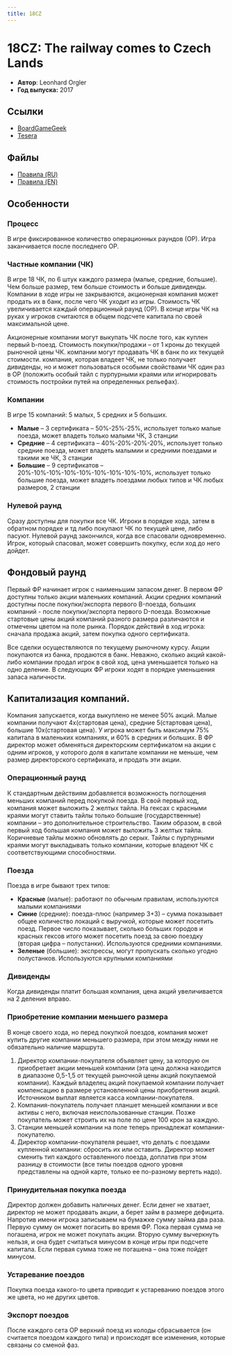 ```yaml
---
title: 18CZ
---
```


# 18CZ: The railway comes to Czech Lands

* **Автор**: Leonhard Orgler
* **Год выпуска:** 2017

## Ссылки

- [BoardGameGeek](https://boardgamegeek.com/boardgame/163841/18cz)
- [Tesera](https://tesera.ru/game/18cz/)

## Файлы

- [Правила (RU)](18CZ-rules-ru-v1.pdf)
- [Правила (EN)](https://boardgamegeek.com/filepage/154529/18cz-rulebook-english)

## Особенности

### Процесс
В игре фиксированное количество операционных раундов (ОР). Игра заканчивается
после последнего ОР.

### Частные компании (ЧК)
В игре 18 ЧК, по 6 штук каждого размера (малые, средние, большие). Чем больше
размер, тем больше стоимость и больше дивиденды. Компании в ходе игры не
закрываются, акционерная компания может продать их в банк, после чего ЧК уходит
из игры. Стоимость ЧК увеличивается каждый операционный раунд (ОР). В конце игры
ЧК на руках у игроков считаются в общем подсчете капитала по своей максимальной
цене.

Акционерные компании могут выкупать ЧК после того, как куплен первый b-поезд.
Стоимость покупки/продажи – от 1 кроны до текущей рыночной цены ЧК. компании
могут продавать ЧК в банк по их текущей стоимости. компания, которая владеет ЧК,
не только получает дивиденды, но и может пользоваться особыми свойствами ЧК один
раз в ОР (положить особый тайл с пурпурными краями или игнорировать стоимость
постройки путей на определенных рельефах).

### Компании
В игре 15 компаний: 5 малых, 5 средних и 5 больших.

* **Малые** – 3 сертификата – 50%-25%-25%, использует только малые поезда, может
  владеть только малыми ЧК, 3 станции
* **Средние** – 4 сертификата – 40%-20%-20%-20%, использует только средние
  поезда, может владеть малымии и средними поездами и такими же ЧК, 3 станции
* **Большие** – 9 сертификатов – 20%-10%-10%-10%-10%-10%-10%-10%-10%, использует
  только большие поезда, может владеть поездами любых типов и ЧК любых размеров,
  2 станции

### Нулевой раунд
Сразу доступны для покупки все ЧК. Игроки в порядке хода, затем в обратном
порядке и тд либо покупают ЧК по текущей цене, либо пасуют. Нулевой раунд
закончился, когда все спасовали одновременно. Игрок, который спасовал, может
совершить покупку, если ход до него дойдет.

## Фондовый раунд
Первый ФР начинает игрок с наименьшим запасом денег. В первом ФР доступны только
акции маленьких компаний. Акции средних компаний доступны после покупки/экспорта
первого B-поезда, больших компаний - после покупки/экспорта первого D-поезда.
Возможные стартовые цены акций компаний разного размера различаются и отмечены
цветом на поле рынка. Порядок действий в ход игрока: сначала продажа акций,
затем покупка одного сертификата.

Все сделки осуществляются по текущему рыночному курсу. Акции покупаются из
банка, продаются в банк. Неважно, сколько акций какой-либо компании продал игрок
в свой ход, цена уменьшается только на одно деление. В следующих ФР игроки ходят
в порядке уменьшения запаса наличности.

## Капитализация компаний.
Компания запускается, когда выкуплено не менее 50% акций. Малые компании
получают 4х(стартовая цена), средние 5(стартовая цена), большие 10х(стартовая
цена). У игрока может быть максимум 75% капитала в маленьких компаниях, и 60% в
средних и больших. В ФР директор может обменяться директорским сертификатом на
акции с одним игроков, у которого доля в капитале компании не меньше, чем размер
директорского сертификата, и продать эти акции.

### Операционный раунд
К стандартным действиям добавляется возможность поглощения меньших компаний
перед покупкой поезда. В свой первый ход, компания может выложить 2 желтых
тайла. На гексах с красными краями могут ставить тайлы только большие
(государственные) компании – это дополнительное строительство. Таким образом, в
свой первый ход большая компания может выложить 3 желтых тайла. Коричневые тайлы
можно обновлять до серых. Тайлы с пурпурными краями могут выкладывать только
компании, которые владеют ЧК с соответствующими способностями.

### Поезда
Поезда в игре бывают трех типов:
- **Красные** (малые): работают по обычным правилам, используются малыми компаниями
- **Синие** (средние): поезда-плюс (например 3+3) – сумма показывает общее количество
  локаций с выручкой, которые может посетить поезд. Первое число показывает,
  сколько больших городов и красных гексов итого может посетить поезд за свою
  поездку (вторая цифра – полустанки). Используются средними компаниями.
- **Зеленые** (большие): экспрессы, могут пропускать сколько угодно полустанков.
  Используются крупными компаниями

### Дивиденды
Когда дивиденды платит большая компания, цена акций увеличивается на 2 деления
вправо.

### Приобретение компании меньшего размера
В конце своего хода, но перед покупкой поездов, компания может купить другие
компании меньшего размера, при этом между ними не обязательно наличие маршрута.
1. Директор компании-покупателя объявляет цену, за которую он приобретает акции
меньшей компании (эта цена должна  находится в диапазоне 0,5-1,5 от текущей
рыночной цены акций покупаемой компании). Каждый владелец акций покупаемой
компании получает компенсацию в размере установленной цены приобретения акций.
Источником выплат является касса компании-покупателя.
2. Компания-покупатель получает планшет меньшей компании и все активы с него,
включая неиспользованные станции. Позже покупатель может строить их на поле по
цене 100 крон за каждую.
3. Станции меньшей компании на поле теперь принадлежат компании-покупателю.
4. Директор компании-покупателя решает, что делать с поездами купленной
 компании: сбросить их или оставить. Директор может сменить тип каждого
 оставленного поезда, доплатив при этом разницу в стоимости (все типы поездов
одного уровня представлены на одной карте, только ее по-разному вертеть надо).

### Принудительная покупка поезда
Директор должен добавить наличных денег. Если денег не хватает, директор не
может продавать акции, а берет займ в размере дефицита. Напротив имени игрока
записываем на бумажке сумму займа два раза. Первую сумму он может погасить во
время ФР. Пока первая сумма не погашена, игрок не может покупать акции. Вторую
сумму вычеркнуть нельзя, и она будет считаться минусом в конце игры при подсчете
капитала. Если первая сумма тоже не погашена – она тоже пойдет минусом.

### Устаревание поездов
Покупка поезда какого-то цвета приводит к устареванию поездов этого же цвета, но
не других цветов.

### Экспорт поездов
После каждого сета ОР верхний поезд из колоды сбрасывается (он считается поездом
каждого типа) и происходят все изменения, которые связаны со сменой фаз.
